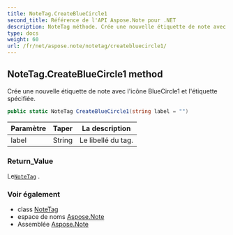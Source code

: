 ```yaml
---
title: NoteTag.CreateBlueCircle1
second_title: Référence de l'API Aspose.Note pour .NET
description: NoteTag méthode. Crée une nouvelle étiquette de note avec licône BlueCircle1 et létiquette spécifiée.
type: docs
weight: 60
url: /fr/net/aspose.note/notetag/createbluecircle1/
---
```

## NoteTag.CreateBlueCircle1 method

Crée une nouvelle étiquette de note avec l'icône BlueCircle1 et l'étiquette spécifiée.

```csharp
public static NoteTag CreateBlueCircle1(string label = "")
```

| Paramètre | Taper | La description |
| --- | --- | --- |
| label | String | Le libellé du tag. |

### Return_Value

Le[`NoteTag`](../) .

### Voir également

* class [NoteTag](../)
* espace de noms [Aspose.Note](../../notetag/)
* Assemblée [Aspose.Note](../../../)



